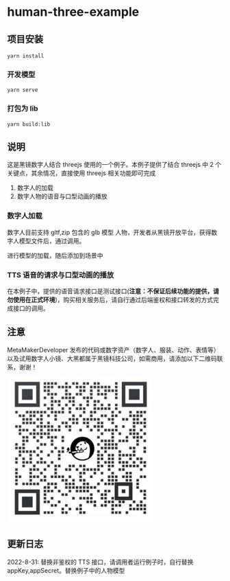 # human-three-example

## 项目安装

```
yarn install
```

### 开发模型

```
yarn serve
```

### 打包为 lib

```
yarn build:lib
```

## 说明

这是黑镜数字人结合 threejs 使用的一个例子。本例子提供了结合 threejs 中 2 个关键点，其余情况，直接使用 threejs 相关功能即可完成

1. 数字人的加载
2. 数字人物的语音与口型动画的播放

### 数字人加载

数字人目前支持 gltf,zip 包含的 glb 模型 人物，开发者从黑镜开放平台，获得数字人模型文件后，通过调用。

进行模型的加载，随后添加到场景中

### TTS 语音的请求与口型动画的播放

在本例子中，提供的语音请求接口是测试接口(**注意：不保证后续功能的提供，请勿使用在正式环境**)，购买相关服务后，请自行通过后端鉴权和接口转发的方式完成接口的调用。

## 注意

MetaMakerDeveloper 发布的代码或数字资产（数字人、服装、动作、表情等）以及试用数字人小镜、大黑都属于黑镜科技公司，如需商用，请添加以下二维码联系，谢谢！

![image](./code.jpg)

## 更新日志

2022-8-31: 替换非鉴权的 TTS 接口，请调用者运行例子时，自行替换 appKey,appSecret。替换例子中的人物模型
